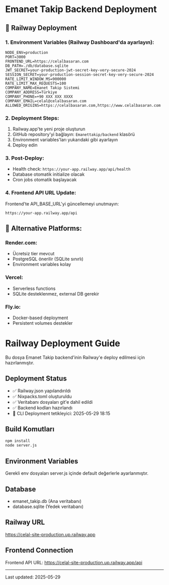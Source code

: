 # Emanet Takip Backend Deployment

## 🚀 Railway Deployment

### 1. Environment Variables (Railway Dashboard'da ayarlayın):

```
NODE_ENV=production
PORT=3000
FRONTEND_URL=https://celalbasaran.com
DB_PATH=./db/database.sqlite
JWT_SECRET=your-production-jwt-secret-key-very-secure-2024
SESSION_SECRET=your-production-session-secret-key-very-secure-2024
RATE_LIMIT_WINDOW_MS=900000
RATE_LIMIT_MAX_REQUESTS=100
COMPANY_NAME=Emanet Takip Sistemi
COMPANY_ADDRESS=Türkiye
COMPANY_PHONE=+90 XXX XXX XXXX
COMPANY_EMAIL=celal@celalbasaran.com
ALLOWED_ORIGINS=https://celalbasaran.com,https://www.celalbasaran.com
```

### 2. Deployment Steps:

1. Railway.app'te yeni proje oluşturun
2. GitHub repository'yi bağlayın: `Emanettakip/backend` klasörü
3. Environment variables'ları yukarıdaki gibi ayarlayın
4. Deploy edin

### 3. Post-Deploy:

- Health check: `https://your-app.railway.app/api/health`
- Database otomatik initialize olacak
- Cron jobs otomatik başlayacak

### 4. Frontend API URL Update:

Frontend'te API_BASE_URL'yi güncellemeyi unutmayın:
```
https://your-app.railway.app/api
```

## 🔧 Alternative Platforms:

### Render.com:
- Ücretsiz tier mevcut
- PostgreSQL önerilir (SQLite sınırlı)
- Environment variables kolay

### Vercel:
- Serverless functions
- SQLite desteklenmez, external DB gerekir

### Fly.io:
- Docker-based deployment
- Persistent volumes destekler 

# Railway Deployment Guide

Bu dosya Emanet Takip backend'inin Railway'e deploy edilmesi için hazırlanmıştır.

## Deployment Status
- ✅ Railway.json yapılandırıldı
- ✅ Nixpacks.toml oluşturuldu
- ✅ Veritabanı dosyaları git'e dahil edildi
- ✅ Backend kodları hazırlandı
- 🔄 CLI Deployment tetikleyici: 2025-05-29 18:15

## Build Komutları
```bash
npm install
node server.js
```

## Environment Variables
Gerekli env dosyaları server.js içinde default değerlerle ayarlanmıştır.

## Database
- emanet_takip.db (Ana veritabanı)
- database.sqlite (Yedek veritabanı)

## Railway URL
https://celal-site-production.up.railway.app

## Frontend Connection
Frontend API URL: https://celal-site-production.up.railway.app/api

---
Last updated: 2025-05-29 